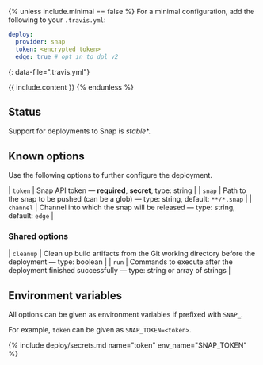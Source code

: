{% unless include.minimal == false %}
For a minimal configuration, add the following to your `.travis.yml`:

```yaml
deploy:
  provider: snap
  token: <encrypted token>
  edge: true # opt in to dpl v2
```
{: data-file=".travis.yml"}



{{ include.content }}
{% endunless %}

## Status

Support for deployments to Snap is *stable**.
## Known options

Use the following options to further configure the deployment.

| `token` | Snap API token &mdash; **required**, **secret**, type: string |
| `snap` | Path to the snap to be pushed (can be a glob) &mdash; type: string, default: `**/*.snap` |
| `channel` | Channel into which the snap will be released &mdash; type: string, default: `edge` |

### Shared options

| `cleanup` | Clean up build artifacts from the Git working directory before the deployment &mdash; type: boolean |
| `run` | Commands to execute after the deployment finished successfully &mdash; type: string or array of strings |

## Environment variables

All options can be given as environment variables if prefixed with `SNAP_`.

For example, `token` can be given as `SNAP_TOKEN=<token>`.

{% include deploy/secrets.md name="token" env_name="SNAP_TOKEN" %}